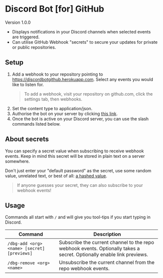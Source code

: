 # Discord Bot [for] GitHub

Version 1.0.0

- Displays notifications in your Discord channels when selected events are triggered.
- Can utilise GitHub Webhook "secrets" to secure your updates for private or public repositories.

## Setup

1. Add a webhook to your repository pointing to https://discordbotgithub.herokuapp.com. Select any events you would like to listen for.
    > To add a webhook, visit your repository on github.com, click the settings tab, then webhooks.
2. Set the content type to application/json.
3. Authorise the bot on your server by clicking [this link](https://discord.com/api/oauth2/authorize?client_id=193000403632128013&permissions=18432&scope=bot%20applications.commands).
4. Once the bot is active on your Discord server, you can use the slash commands listed below.

## About secrets

You can specify a secret value when subscribing to receive webhook events. Keep in mind this secret will be stored in plain text on a server somewhere.

Don't just enter your "default password" as the secret, use some random value, unrelated text, or best of all: [a hashed value](https://emn178.github.io/online-tools/sha256.html).

> If anyone guesses your secret, they can also subscribe to your webhook events!

## Usage

Commands all start with `/` and will give you tool-tips if you start typing in Discord.

Command | Description
--------|------------
`/dbg-add <org> <name> [secret] [previews]` | Subscribe the current channel to the repo webhook events. Optionally takes a secret. Optionally enable link previews.
`/dbg-remove <org> <name>` | Unsubscribe the current channel from the repo webhook events.